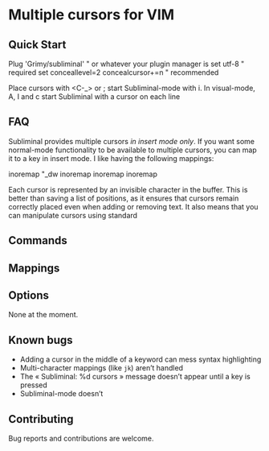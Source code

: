 
Multiple cursors for VIM
========================

Quick Start
-----------

Plug 'Grimy/subliminal'  " or whatever your plugin manager is
set utf-8  " required
set conceallevel=2 concealcursor+=n  " recommended

Place cursors with <C-_> or <C-LeftMouse>; start Subliminal-mode with i.
In visual-mode, A, I and c start Subliminal with a cursor on each line

FAQ
---

Subliminal provides multiple cursors *in insert mode only*. If you want
some normal-mode functionality to be available to multiple cursors, you can
map it to a key in insert mode. I like having the following mappings:

inoremap <C-Del> <C-O>"_dw
inoremap <C-BS> <C-W>
inoremap <C-A> <Home>
inoremap <C-E> <End>

Each cursor is represented by an invisible character in the buffer. This is
better than saving a list of positions, as it ensures that cursors remain
correctly placed even when adding or removing text. It also means that you
can manipulate cursors using standard 

Commands
--------

Mappings
--------

Options
-------

None at the moment.

Known bugs
----------

* Adding a cursor in the middle of a keyword can mess syntax highlighting
* Multi-character mappings (like `jk`) aren’t handled
* The « Subliminal: %d cursors » message doesn’t appear until a key is pressed
* Subliminal-mode doesn’t 

Contributing
------------

Bug reports and contributions are welcome.
